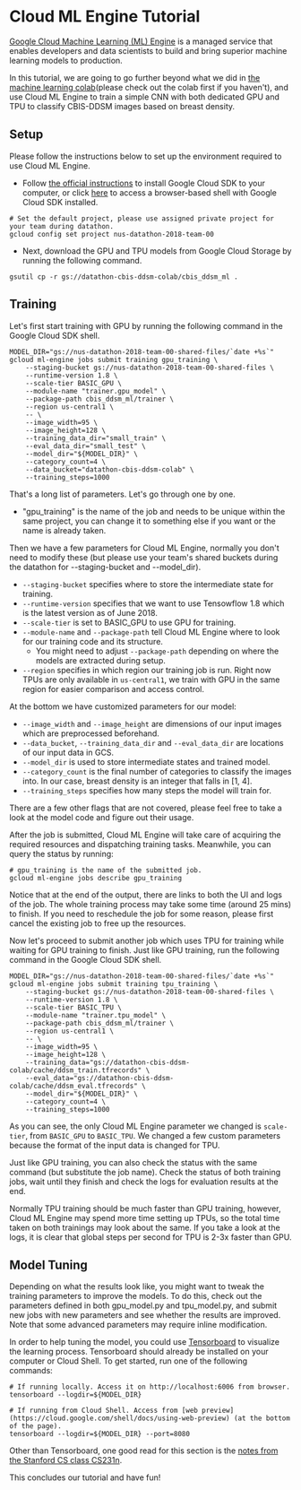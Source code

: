 # Cloud ML Engine Tutorial

[Google Cloud Machine Learning (ML) Engine](https://cloud.google.com/ml-engine/) is a managed service that enables developers and data scientists to build and bring superior machine learning models to production.

In this tutorial, we are going to go further beyond what we did in [the machine learning colab](ddsm_ml_tutorial.ipynb)(please check out the colab first if you haven't), and use Cloud ML Engine to train a simple CNN with both dedicated GPU and TPU to classify CBIS-DDSM images based on breast density.

## Setup

Please follow the instructions below to set up the environment required to use Cloud ML Engine.

* Follow [the official instructions](https://cloud.google.com/sdk/install) to install Google Cloud SDK to your computer, or click [here](https://console.cloud.google.com/home/dashboard?cloudshell=true) to access a browser-based shell with Google Cloud SDK installed.

```shell
# Set the default project, please use assigned private project for your team during datathon.
gcloud config set project nus-datathon-2018-team-00
```

* Next, download the GPU and TPU models from Google Cloud Storage by running the following command.

```shell
gsutil cp -r gs://datathon-cbis-ddsm-colab/cbis_ddsm_ml .
```

## Training

Let's first start training with GPU by running the following command in the Google Cloud SDK shell.

```shell
MODEL_DIR="gs://nus-datathon-2018-team-00-shared-files/`date +%s`"
gcloud ml-engine jobs submit training gpu_training \
    --staging-bucket gs://nus-datathon-2018-team-00-shared-files \
    --runtime-version 1.8 \
    --scale-tier BASIC_GPU \
    --module-name "trainer.gpu_model" \
    --package-path cbis_ddsm_ml/trainer \
    --region us-central1 \
    -- \
    --image_width=95 \
    --image_height=128 \
    --training_data_dir="small_train" \
    --eval_data_dir="small_test" \
    --model_dir="${MODEL_DIR}" \
    --category_count=4 \
    --data_bucket="datathon-cbis-ddsm-colab" \
    --training_steps=1000
```

That's a long list of parameters. Let's go through one by one.

* "gpu_training" is the name of the job and needs to be unique within the same project, you can change it to something else if you want or the name is already taken.

Then we have a few parameters for Cloud ML Engine, normally you don't need to modify these (but please use your team's shared buckets during the datathon for --staging-bucket and --model_dir).

* `--staging-bucket` specifies where to store the intermediate state for training.
* `--runtime-version` specifies that we want to use Tensowflow 1.8 which is the latest version as of June 2018.
* `--scale-tier` is set to BASIC_GPU to use GPU for training.
* `--module-name` and `--package-path` tell Cloud ML Engine where to look for our training code and its structure.
  * You might need to adjust `--package-path` depending on where the models are extracted during setup.
* `--region` specifies in which region our training job is run. Right now TPUs are only available in `us-central1`, we train with GPU in the same region for easier comparison and access control.

At the bottom we have customized parameters for our model:

* `--image_width` and `--image_height` are dimensions of our input images which are preprocessed beforehand.
* `--data_bucket`, `--training_data_dir` and `--eval_data_dir` are locations of our input data in GCS.
* `--model_dir` is used to store intermediate states and trained model.
* `--category_count` is the final number of categories to classify the images into. In our case, breast density is an integer that falls in [1, 4].
* `--training_steps` specifies how many steps the model will train for.

There are a few other flags that are not covered, please feel free to take a look at the model code and figure out their usage.

After the job is submitted, Cloud ML Engine will take care of acquiring the required resources and dispatching training tasks. Meanwhile, you can query the status by running:

```shell
# gpu_training is the name of the submitted job.
gcloud ml-engine jobs describe gpu_training
```

Notice that at the end of the output, there are links to both the UI and logs of the job. The whole training process may take some time (around 25 mins) to finish. If you need to reschedule the job for some reason, please first cancel the existing job to free up the resources.

Now let's proceed to submit another job which uses TPU for training while waiting for GPU training to finish. Just like GPU training, run the following command in the Google Cloud SDK shell.

```shell
MODEL_DIR="gs://nus-datathon-2018-team-00-shared-files/`date +%s`"
gcloud ml-engine jobs submit training tpu_training \
    --staging-bucket gs://nus-datathon-2018-team-00-shared-files \
    --runtime-version 1.8 \
    --scale-tier BASIC_TPU \
    --module-name "trainer.tpu_model" \
    --package-path cbis_ddsm_ml/trainer \
    --region us-central1 \
    -- \
    --image_width=95 \
    --image_height=128 \
    --training_data="gs://datathon-cbis-ddsm-colab/cache/ddsm_train.tfrecords" \
    --eval_data="gs://datathon-cbis-ddsm-colab/cache/ddsm_eval.tfrecords" \
    --model_dir="${MODEL_DIR}" \
    --category_count=4 \
    --training_steps=1000
```

As you can see, the only Cloud ML Engine parameter we changed is `scale-tier`, from `BASIC_GPU` to `BASIC_TPU`. We changed a few custom parameters because the format of the input data is changed for TPU.

Just like GPU training, you can also check the status with the same command (but substitute the job name). Check the status of both training jobs, wait until they finish and check the logs for evaluation results at the end.

Normally TPU training should be much faster than GPU training, however, Cloud ML Engine may spend more time setting up TPUs, so the total time taken on both trainings may look about the same. If you take a look at the logs, it is clear that global steps per second for TPU is 2-3x faster than GPU.

## Model Tuning

Depending on what the results look like, you might want to tweak the training parameters to improve the models. To do this, check out the parameters defined in both gpu_model.py and tpu_model.py, and submit new jobs with new parameters and see whether the results are improved. Note that some advanced parameters may require inline modification.

In order to help tuning the model, you could use [Tensorboard](https://www.tensorflow.org/programmers_guide/summaries_and_tensorboard) to visualize the learning process. Tensorboard should already be installed on your computer or Cloud Shell. To get started, run one of the following commands:

```shell
# If running locally. Access it on http://localhost:6006 from browser.
tensorboard --logdir=${MODEL_DIR}

# If running from Cloud Shell. Access from [web preview](https://cloud.google.com/shell/docs/using-web-preview) (at the bottom of the page).
tensorboard --logdir=${MODEL_DIR} --port=8080
```

Other than Tensorboard, one good read for this section is the [notes from the Stanford CS class CS231n](http://cs231n.github.io/neural-networks-3/).

This concludes our tutorial and have fun!
